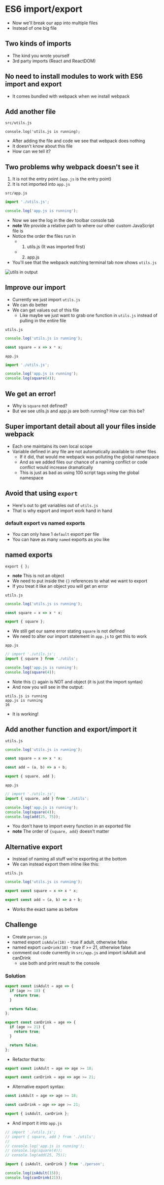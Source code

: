 # ES6 import/export
* Now we'll break our app into multiple files
* Instead of one big file

## Two kinds of imports
* The kind you wrote yourself
* 3rd party imports (React and ReactDOM)

## No need to install modules to work with ES6 import and export
* It comes bundled with webpack when we install webpack

## Add another file
`src/utils.js`

`console.log('utils.js is running);`

* After adding the file and code we see that webpack does nothing
* It doesn't know about this file
* How can we tell it?

## Two problems why webpack doesn't see it
1. It is not the entry point (`app.js` is the entry point)
2. It is not imported into `app.js`

`src/app.js`

```js
import './utils.js';

console.log('app.js is running');
```

* Now we see the log in the dev toolbar console tab
* **note** We provide a relative path to where our other custom JavaScript file is
* Notice the order the files run in
    - 1. utils.js (It was imported first)
    - 2. app.js
* You'll see that the webpack watching terminal tab now shows `utils.js`

![utils in output](https://i.imgur.com/SeRkwgJ.png)

## Improve our import
* Currently we just import `utils.js`
* We can do better
* We can get values out of this file
    - Like maybe we just want to grab one function in `utils.js` instead of pulling in the entire file

`utils.js`

```js
console.log('utils.js is running');

const square = x => x * x;
```

`app.js`

```js
import './utils.js';

console.log('app.js is running');
console.log(square(4));
```

## We get an error!
* Why is `square` not defined?
* But we see utils.js and app.js are both running? How can this be?

## Super important detail about all your files inside webpack
* Each one maintains its own local scope
* Variable defined in any file are not automatically available to other files
    - If it did, that would me webpack was polluting the global namespace
    - And as we added files our chance of a naming conflict or code conflict would increase dramatically
    - This is just as bad as using 100 script tags using the global namespace

## Avoid that using `export`
* Here's out to get variables out of `utils.js` 
* That is why export and import work hand in hand

### default export vs named exports
* You can only have 1 `default` export per file
* You can have as many `named` exports as you like

## named exports
`export { };`

* **note** This is not an object
* We need to put inside the `{}` references to what we want to export
* If you treat it like an object you will get an error

`utils.js`

```js
console.log('utils.js is running');

const square = x => x * x;

export { square };
```

* We still get our same error stating `square` is not defined
* We need to alter our import statement in `app.js` to get this to work

`app.js`

```js
// import './utils.js';
import { square } from './utils';

console.log('app.js is running');
console.log(square(4));
```

* Note this `{}` again is NOT and object (it is just the import syntax)
* And now you will see in the output:

```
utils.js is running
app.js is running
16
```

* It is working!

## Add another function and export/import it
`utils.js`

```js
console.log('utils.js is running');

const square = x => x * x;

const add = (a, b) => a + b;

export { square, add };
```

`app.js`

```js
// import './utils.js';
import { square, add } from './utils';

console.log('app.js is running');
console.log(square(4));
console.log(add(25, 75));
```

* You don't have to import every function in an exported file
* **note** The order of `{square, add}` doesn't matter

## Alternative export
* Instead of naming all stuff we're exporting at the bottom
* We can instead export them inline like this:

`utils.js`

```js
console.log('utils.js is running');

export const square = x => x * x;

export const add = (a, b) => a + b;
```

* Works the exact same as before

## Challenge
* Create `person.js`
* named export `isAdule(18)` - true if adult, otherwise false
* named export `canDrink(18)` - true if >= 21, otherwise false
* comment out code currently in `src/app.js` and import isAdult and canDrink
    - use both and print result to the console

### Solution
```js
export const isAdult = age => {
  if (age >= 18) {
    return true;
  }

  return false;
};

export const canDrink = age => {
  if (age >= 21) {
    return true;
  }

  return false;
};
```

* Refactor that to:

```js
export const isAdult = age => age >= 18;

export const canDrink = age => age >= 21;
```

* Alternative export syntax:

```js
const isAdult = age => age >= 18;

const canDrink = age => age >= 21;

export { isAdult, canDrink };
```

* And import it into `app.js`

```js
// import './utils.js';
// import { square, add } from './utils';
//
// console.log('app.js is running');
// console.log(square(4));
// console.log(add(25, 75));

import { isAdult, canDrink } from './person';

console.log(isAdult(15));
console.log(canDrink(21));
```

